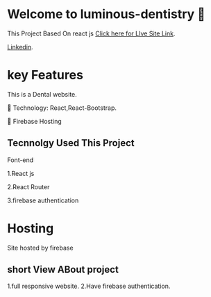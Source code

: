 # Welcome to luminous-dentistry 🦷

This Project Based On react js [Click here for LIve Site Link](https://luminous-dentistry.web.app/).

[Linkedin](https://www.linkedin.com/in/masudtalukdar/).

# key Features

This is a Dental website.

 Technology: React,React-Bootstrap.

 Firebase Hosting

## Tecnnolgy Used This Project

Font-end

1.React js

2.React Router

3.firebase authentication

# Hosting

Site hosted by firebase

## short View ABout project

1.full responsive website.
2.Have firebase authentication.
